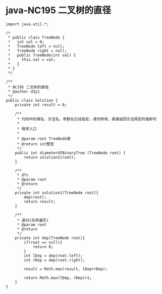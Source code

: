 # java-NC195 二叉树的直径


    import java.util.*;
    
    /*
     * public class TreeNode {
     *   int val = 0;
     *   TreeNode left = null;
     *   TreeNode right = null;
     *   public TreeNode(int val) {
     *     this.val = val;
     *   }
     * }
     */
    
    /**
     * NC195 二叉树的直径
     * @author d3y1
     */
    public class Solution {
        private int result = 0;
    
        /**
         * 代码中的类名、方法名、参数名已经指定，请勿修改，直接返回方法规定的值即可
         *
         * 程序入口
         *
         * @param root TreeNode类 
         * @return int整型
         */
        public int diameterOfBinaryTree (TreeNode root) {
            return solution1(root);
        }
    
        /**
         * dfs
         * @param root
         * @return
         */
        private int solution1(TreeNode root){
            dep(root);
            return result;
        }
    
        /**
         * 递归(后序遍历)
         * @param root
         * @return
         */
        private int dep(TreeNode root){
            if(root == null){
                return 0;
            }
            int lDep = dep(root.left);
            int rDep = dep(root.right);
    
            result = Math.max(result, lDep+rDep);
    
            return Math.max(lDep, rDep)+1;
        }
    }

  

